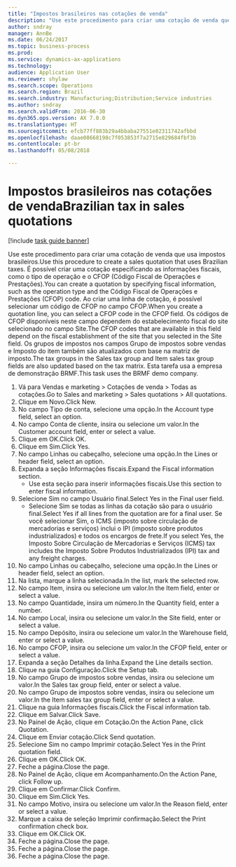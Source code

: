 ```yaml
--- 
title: "Impostos brasileiros nas cotações de venda"
description: "Use este procedimento para criar uma cotação de venda que usa impostos brasileiros."
author: sndray
manager: AnnBe
ms.date: 06/24/2017
ms.topic: business-process
ms.prod: 
ms.service: dynamics-ax-applications
ms.technology: 
audience: Application User
ms.reviewer: shylaw
ms.search.scope: Operations
ms.search.region: Brazil
ms.search.industry: Manufacturing;Distribution;Service industries
ms.author: sndray
ms.search.validFrom: 2016-06-30
ms.dyn365.ops.version: AX 7.0.0
ms.translationtype: HT
ms.sourcegitcommit: efcb77ff883b29a4bbaba27551e02311742afbbd
ms.openlocfilehash: daae08668198c7f053853f7a2715e829684fbf3b
ms.contentlocale: pt-br
ms.lasthandoff: 05/08/2018

---
```

# <a name="brazilian-tax-in-sales-quotations"></a><span data-ttu-id="29a32-103">Impostos brasileiros nas cotações de venda</span><span class="sxs-lookup"><span data-stu-id="29a32-103">Brazilian tax in sales quotations</span></span>

[!include [task guide banner](../../includes/task-guide-banner.md)]

<span data-ttu-id="29a32-104">Use este procedimento para criar uma cotação de venda que usa impostos brasileiros.</span><span class="sxs-lookup"><span data-stu-id="29a32-104">Use this procedure to create a sales quotation that uses Brazilian taxes.</span></span> <span data-ttu-id="29a32-105">É possível criar uma cotação especificando as informações fiscais, como o tipo de operação e o CFOP (Código Fiscal de Operações e Prestações).</span><span class="sxs-lookup"><span data-stu-id="29a32-105">You can create a quotation by specifying fiscal information, such as the operation type and the Código Fiscal de Operações e Prestações (CFOP) code.</span></span> <span data-ttu-id="29a32-106">Ao criar uma linha de cotação, é possível selecionar um código de CFOP no campo CFOP.</span><span class="sxs-lookup"><span data-stu-id="29a32-106">When you create a quotation line, you can select a CFOP code in the CFOP field.</span></span> <span data-ttu-id="29a32-107">Os códigos de CFOP disponíveis neste campo dependem do estabelecimento fiscal do site selecionado no campo Site.</span><span class="sxs-lookup"><span data-stu-id="29a32-107">The CFOP codes that are available in this field depend on the fiscal establishment of the site that you selected in the Site field.</span></span> <span data-ttu-id="29a32-108">Os grupos de impostos nos campos Grupo de impostos sobre vendas e Imposto do item também são atualizados com base na matriz de imposto.</span><span class="sxs-lookup"><span data-stu-id="29a32-108">The tax groups in the Sales tax group and Item sales tax group fields are also updated based on the tax matrix.</span></span> <span data-ttu-id="29a32-109">Esta tarefa usa a empresa de demonstração BRMF.</span><span class="sxs-lookup"><span data-stu-id="29a32-109">This task uses the BRMF demo company.</span></span>

1. <span data-ttu-id="29a32-110">Vá para Vendas e marketing > Cotações de venda > Todas as cotações.</span><span class="sxs-lookup"><span data-stu-id="29a32-110">Go to Sales and marketing > Sales quotations > All quotations.</span></span>
2. <span data-ttu-id="29a32-111">Clique em Novo.</span><span class="sxs-lookup"><span data-stu-id="29a32-111">Click New.</span></span>
3. <span data-ttu-id="29a32-112">No campo Tipo de conta, selecione uma opção.</span><span class="sxs-lookup"><span data-stu-id="29a32-112">In the Account type field, select an option.</span></span>
4. <span data-ttu-id="29a32-113">No campo Conta de cliente, insira ou selecione um valor.</span><span class="sxs-lookup"><span data-stu-id="29a32-113">In the Customer account field, enter or select a value.</span></span>
5. <span data-ttu-id="29a32-114">Clique em OK.</span><span class="sxs-lookup"><span data-stu-id="29a32-114">Click OK.</span></span>
6. <span data-ttu-id="29a32-115">Clique em Sim.</span><span class="sxs-lookup"><span data-stu-id="29a32-115">Click Yes.</span></span>
7. <span data-ttu-id="29a32-116">No campo Linhas ou cabeçalho, selecione uma opção.</span><span class="sxs-lookup"><span data-stu-id="29a32-116">In the Lines or header field, select an option.</span></span>
8. <span data-ttu-id="29a32-117">Expanda a seção Informações fiscais.</span><span class="sxs-lookup"><span data-stu-id="29a32-117">Expand the Fiscal information section.</span></span>
    * <span data-ttu-id="29a32-118">Use esta seção para inserir informações fiscais.</span><span class="sxs-lookup"><span data-stu-id="29a32-118">Use this section to enter fiscal information.</span></span>  
9. <span data-ttu-id="29a32-119">Selecione Sim no campo Usuário final.</span><span class="sxs-lookup"><span data-stu-id="29a32-119">Select Yes in the Final user field.</span></span>
    * <span data-ttu-id="29a32-120">Selecione Sim se todas as linhas da cotação são para o usuário final.</span><span class="sxs-lookup"><span data-stu-id="29a32-120">Select Yes if all lines from the quotation are for a final user.</span></span>  <span data-ttu-id="29a32-121">Se você selecionar Sim, o ICMS (imposto sobre circulação de mercadorias e serviços) inclui o IPI (imposto sobre produtos industrializados) e todos os encargos de frete.</span><span class="sxs-lookup"><span data-stu-id="29a32-121">If you select Yes, the Imposto Sobre Circulação de Mercadorias e Serviços (ICMS) tax includes the Imposto Sobre Produtos Industrializados (IPI) tax and any freight charges.</span></span>  
10. <span data-ttu-id="29a32-122">No campo Linhas ou cabeçalho, selecione uma opção.</span><span class="sxs-lookup"><span data-stu-id="29a32-122">In the Lines or header field, select an option.</span></span>
11. <span data-ttu-id="29a32-123">Na lista, marque a linha selecionada.</span><span class="sxs-lookup"><span data-stu-id="29a32-123">In the list, mark the selected row.</span></span>
12. <span data-ttu-id="29a32-124">No campo Item, insira ou selecione um valor.</span><span class="sxs-lookup"><span data-stu-id="29a32-124">In the Item field, enter or select a value.</span></span>
13. <span data-ttu-id="29a32-125">No campo Quantidade, insira um número.</span><span class="sxs-lookup"><span data-stu-id="29a32-125">In the Quantity field, enter a number.</span></span>
14. <span data-ttu-id="29a32-126">No campo Local, insira ou selecione um valor.</span><span class="sxs-lookup"><span data-stu-id="29a32-126">In the Site field, enter or select a value.</span></span>
15. <span data-ttu-id="29a32-127">No campo Depósito, insira ou selecione um valor.</span><span class="sxs-lookup"><span data-stu-id="29a32-127">In the Warehouse field, enter or select a value.</span></span>
16. <span data-ttu-id="29a32-128">No campo CFOP, insira ou selecione um valor.</span><span class="sxs-lookup"><span data-stu-id="29a32-128">In the CFOP field, enter or select a value.</span></span>
17. <span data-ttu-id="29a32-129">Expanda a seção Detalhes da linha.</span><span class="sxs-lookup"><span data-stu-id="29a32-129">Expand the Line details section.</span></span>
18. <span data-ttu-id="29a32-130">Clique na guia Configuração.</span><span class="sxs-lookup"><span data-stu-id="29a32-130">Click the Setup tab.</span></span>
19. <span data-ttu-id="29a32-131">No campo Grupo de impostos sobre vendas, insira ou selecione um valor.</span><span class="sxs-lookup"><span data-stu-id="29a32-131">In the Sales tax group field, enter or select a value.</span></span>
20. <span data-ttu-id="29a32-132">No campo Grupo de impostos sobre vendas, insira ou selecione um valor.</span><span class="sxs-lookup"><span data-stu-id="29a32-132">In the Item sales tax group field, enter or select a value.</span></span>
21. <span data-ttu-id="29a32-133">Clique na guia Informações fiscais.</span><span class="sxs-lookup"><span data-stu-id="29a32-133">Click the Fiscal information tab.</span></span>
22. <span data-ttu-id="29a32-134">Clique em Salvar.</span><span class="sxs-lookup"><span data-stu-id="29a32-134">Click Save.</span></span>
23. <span data-ttu-id="29a32-135">No Painel de Ação, clique em Cotação.</span><span class="sxs-lookup"><span data-stu-id="29a32-135">On the Action Pane, click Quotation.</span></span>
24. <span data-ttu-id="29a32-136">Clique em Enviar cotação.</span><span class="sxs-lookup"><span data-stu-id="29a32-136">Click Send quotation.</span></span>
25. <span data-ttu-id="29a32-137">Selecione Sim no campo Imprimir cotação.</span><span class="sxs-lookup"><span data-stu-id="29a32-137">Select Yes in the Print quotation field.</span></span>
26. <span data-ttu-id="29a32-138">Clique em OK.</span><span class="sxs-lookup"><span data-stu-id="29a32-138">Click OK.</span></span>
27. <span data-ttu-id="29a32-139">Feche a página.</span><span class="sxs-lookup"><span data-stu-id="29a32-139">Close the page.</span></span>
28. <span data-ttu-id="29a32-140">No Painel de Ação, clique em Acompanhamento.</span><span class="sxs-lookup"><span data-stu-id="29a32-140">On the Action Pane, click Follow up.</span></span>
29. <span data-ttu-id="29a32-141">Clique em Confirmar.</span><span class="sxs-lookup"><span data-stu-id="29a32-141">Click Confirm.</span></span>
30. <span data-ttu-id="29a32-142">Clique em Sim.</span><span class="sxs-lookup"><span data-stu-id="29a32-142">Click Yes.</span></span>
31. <span data-ttu-id="29a32-143">No campo Motivo, insira ou selecione um valor.</span><span class="sxs-lookup"><span data-stu-id="29a32-143">In the Reason field, enter or select a value.</span></span>
32. <span data-ttu-id="29a32-144">Marque a caixa de seleção Imprimir confirmação.</span><span class="sxs-lookup"><span data-stu-id="29a32-144">Select the Print confirmation check box.</span></span>
33. <span data-ttu-id="29a32-145">Clique em OK.</span><span class="sxs-lookup"><span data-stu-id="29a32-145">Click OK.</span></span>
34. <span data-ttu-id="29a32-146">Feche a página.</span><span class="sxs-lookup"><span data-stu-id="29a32-146">Close the page.</span></span>
35. <span data-ttu-id="29a32-147">Feche a página.</span><span class="sxs-lookup"><span data-stu-id="29a32-147">Close the page.</span></span>
36. <span data-ttu-id="29a32-148">Feche a página.</span><span class="sxs-lookup"><span data-stu-id="29a32-148">Close the page.</span></span>


